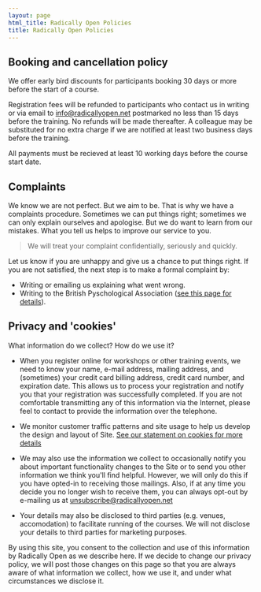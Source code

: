 ```yaml
---
layout: page
html_title: Radically Open Policies
title: Radically Open Policies
---
```



## Booking and cancellation policy

We offer early bird discounts for participants booking 30 days or more before the start of a course.

Registration fees will be refunded to participants who contact us in writing or via email to [info@radicallyopen.net](mailto:info@radicallyopen.net) postmarked no less than 15 days before the training. No refunds will be made thereafter. A colleague may be substituted for no extra charge if we are notified at least two business days before the training.

All payments must be recieved at least 10 working days before the course start date.



## Complaints

We know we are not perfect. But we aim to be. That is why we have a complaints procedure. Sometimes we can put things right; sometimes we can only explain ourselves and apologise. But we do want to learn from our mistakes. What you tell us helps to improve our service to you.

> We will treat your complaint confidentially, seriously and quickly.

Let us know if you are unhappy and give us a chance to put things right. If you are not satisfied, the next step is to make a formal complaint by:

- Writing or emailing us explaining what went wrong.
- Writing to the British Pyschological Association ([see this page for details](http://www.bps.org.uk/what-we-do/bps/submitting-complaint-against-society-member/submitting-complaint-against-society-memb)).



## Privacy and 'cookies'

What information do we collect? How do we use it?

- When you register online for workshops or other training events, we need to know your name, e-mail address, mailing address, and (sometimes) your credit card billing address, credit card number, and expiration date. This allows us to process your registration and notify you that your registration was successfully completed. If you are not comfortable transmitting any of this information via the Internet, please feel to contact to provide the information over the telephone.

- We monitor customer traffic patterns and site usage to help us develop the design and layout of Site. [See our statement on cookies for more details](/cookies.html)

- We may also use the information we collect to occasionally notify you about important functionality changes to the Site or to send you other information we think you'll find helpful. However, we will only do this if you have opted-in to receiving those mailings. Also, if at any time you decide you no longer wish to receive them, you can always opt-out by e-mailing us at [unsubscribe@radicallyopen.net](unsubscribe@radicallyopen.net)

- Your details may also be disclosed to third parties (e.g. venues, accomodation) to facilitate running of the courses. We will not disclose your details to third parties for marketing purposes.

By using this site, you consent to the collection and use of this information by Radically Open as we describe here. If we decide to change our privacy policy, we will post those changes on this page so that you are always aware of what information we collect, how we use it, and under what circumstances we disclose it.
